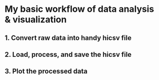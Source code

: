 # My basic workflow of data analysis & visualization

## 1. Convert raw data into handy hicsv file

## 2. Load, process, and save the hicsv file

## 3. Plot the processed data
